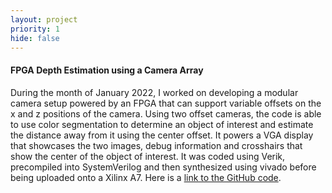 ```yaml
---
layout: project
priority: 1
hide: false
---
```

#### FPGA Depth Estimation using a Camera Array

During the month of January 2022, I worked on developing a modular camera setup powered by an FPGA
that can support variable offsets on the x and z positions of the camera. Using two offset cameras,
the code is able to use color segmentation to determine an object of interest and estimate the
distance away from it using the center offset. It powers a VGA display that showcases the two images,
debug information and crosshairs that show the center of the object of interest. It was coded using
Verik, precompiled into SystemVerilog and then synthesized using vivado before being uploaded onto a
Xilinx A7. Here is a [link to the GitHub code](https://github.com/tareqdandachi/FPGA-Depth-Camera).
